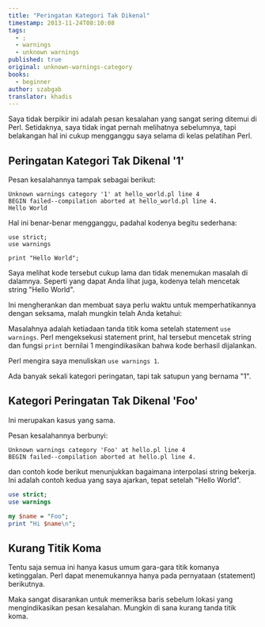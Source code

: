 ```yaml
---
title: "Peringatan Kategori Tak Dikenal"
timestamp: 2013-11-24T08:10:08
tags:
  - ;
  - warnings
  - unknown warnings
published: true
original: unknown-warnings-category
books:
  - beginner
author: szabgab
translator: khadis
---
```



Saya tidak berpikir ini adalah pesan kesalahan yang sangat sering ditemui di Perl.
Setidaknya, saya tidak ingat pernah melihatnya sebelumnya, tapi belakangan hal ini cukup mengganggu saya
selama di kelas pelatihan Perl.


## Peringatan Kategori Tak Dikenal '1'

Pesan kesalahannya tampak sebagai berikut:

```
Unknown warnings category '1' at hello_world.pl line 4
BEGIN failed--compilation aborted at hello_world.pl line 4.
Hello World
```

Hal ini benar-benar mengganggu, padahal kodenya begitu sederhana:

```
use strict;
use warnings

print "Hello World";
```

Saya melihat kode tersebut cukup lama dan tidak menemukan masalah di dalamnya.
Seperti yang dapat Anda lihat juga, kodenya telah mencetak string "Hello World".

Ini mengherankan dan membuat saya perlu waktu untuk memperhatikannya dengan seksama,
malah mungkin telah Anda ketahui:

Masalahnya adalah ketiadaan tanda titik koma setelah statement
`use warnings`.
Perl mengeksekusi statement print,
hal tersebut mencetak string dan fungsi `print` bernilai 1
mengindikasikan bahwa kode berhasil dijalankan.

Perl mengira saya menuliskan `use warnings 1`.

Ada banyak sekali kategori peringatan, tapi tak satupun yang bernama "1".

## Kategori Peringatan Tak Dikenal 'Foo'

Ini merupakan kasus yang sama.

Pesan kesalahannya berbunyi:

```
Unknown warnings category 'Foo' at hello.pl line 4
BEGIN failed--compilation aborted at hello.pl line 4.
```

dan contoh kode berikut menunjukkan bagaimana interpolasi string bekerja.
Ini adalah contoh kedua yang saya ajarkan, tepat setelah "Hello World".

```perl
use strict;
use warnings

my $name = "Foo";
print "Hi $name\n";
```

## Kurang Titik Koma

Tentu saja semua ini hanya kasus umum
gara-gara titik komanya ketinggalan.
Perl dapat menemukannya hanya
pada pernyataan (statement) berikutnya.

Maka sangat disarankan untuk memeriksa baris sebelum
lokasi yang mengindikasikan pesan kesalahan.
Mungkin di sana kurang tanda titik koma.

